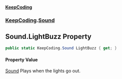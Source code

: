 #### [KeepCoding](index.md 'index')
### [KeepCoding](KeepCoding.md 'KeepCoding').[Sound](KeepCoding_Sound.md 'KeepCoding.Sound')
## Sound.LightBuzz Property
```csharp
public static KeepCoding.Sound LightBuzz { get; }
```
#### Property Value
[Sound](KeepCoding_Sound.md 'KeepCoding.Sound')
Plays when the lights go out.  
